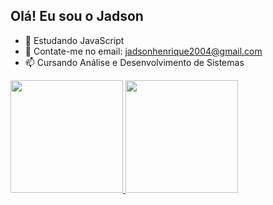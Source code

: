## Olá! Eu sou o Jadson
- 🌱 Estudando JavaScript
- 💬 Contate-me no email: jadsonhenrique2004@gmail.com
- 📫 Cursando Análise e Desenvolvimento de Sistemas

<div>
  <a href="https://beacons.ai/Jadson204">
  <img height="180em" src="https://github-readme-stats.vercel.app/api?username=Jadson204&show_icons=true&theme=dracula">
  <img height="180em" src="https://github-readme-stats.vercel.app/api/top-langs/?username=Jadson204&layout=compact&theme=dracula">
</div>
